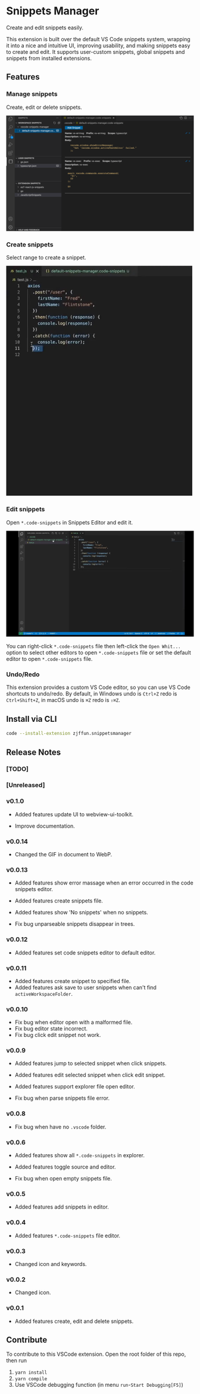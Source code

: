 # Snippets Manager

Create and edit snippets easily.

This extension is built over the default VS Code snippets system, wrapping it into a nice and intuitive UI, improving usability, and making snippets easy to create and edit. It supports user-custom snippets, global snippets and snippets from installed extensions.

## Features

### Manage snippets

Create, edit or delete snippets.

![feature create](images/manager.png)

### Create snippets

Select range to create a snippet.

<img src="images/create1.webp" width="500px">

### Edit snippets

Open `*.code-snippets` in Snippets Editor and edit it.

![feature edit](images/edit.webp)

You can right-click `*.code-snippets` file then left-click the `Open Whit...` option to select other editors to open `*.code-snippets` file or set the default editor to open `*.code-snippets` file.

### Undo/Redo

This extension provides a custom VS Code editor, so you can use VS Code shortcuts to undo/redo. By default, in Windows undo is `Ctrl+Z` redo is `Ctrl+Shift+Z`, in macOS undo is `⌘Z` redo is `⇧⌘Z`.

## Install via CLI

```bash
code --install-extension zjffun.snippetsmanager
```

## Release Notes

### [TODO]

### [Unreleased]

### v0.1.0

- Added features update UI to webview-ui-toolkit.

- Improve documentation.

### v0.0.14

- Changed the GIF in document to WebP.

### v0.0.13

- Added features show error massage when an error occurred in the code snippets editor.
- Added features create snippets file.
- Added features show 'No snippets' when no snippets.

- Fix bug unparseable snippets disappear in trees.

### v0.0.12

- Added features set code snippets editor to default editor.

### v0.0.11

- Added features create snippet to specified file.
- Added features ask save to user snippets when can't find `activeWorkspaceFolder`.

### v0.0.10

- Fix bug when editor open with a malformed file.
- Fix bug editor state incorrect.
- Fix bug click edit snippet not work.

### v0.0.9

- Added features jump to selected snippet when click snippets.
- Added features edit selected snippet when click edit snippet.
- Added features support explorer file open editor.

- Fix bug when parse snippets file error.

### v0.0.8

- Fix bug when have no `.vscode` folder.

### v0.0.6

- Added features show all `*.code-snippets` in explorer.
- Added features toggle source and editor.

- Fix bug when open empty snippets file.

### v0.0.5

- Added features add snippets in editor.

### v0.0.4

- Added features `*.code-snippets` file editor.

### v0.0.3

- Changed icon and keywords.

### v0.0.2

- Changed icon.

### v0.0.1

- Added features create, edit and delete snippets.

## Contribute

To contribute to this VSCode extension. Open the root folder of this repo, then run

1. `yarn install`
2. `yarn compile`
3. Use VSCode debugging function (in menu `run`-`Start Debugging[F5]`)
